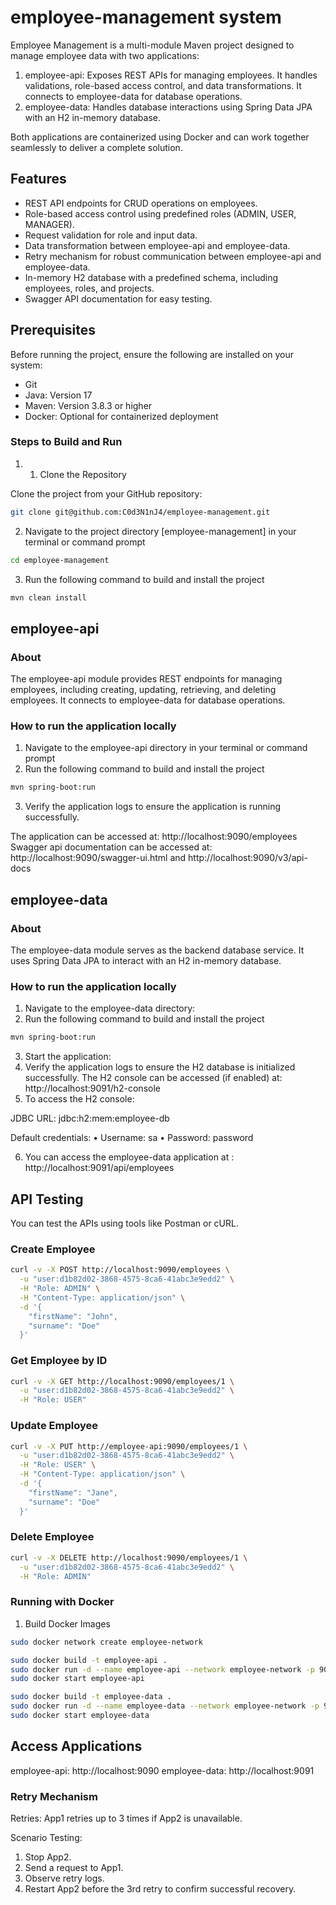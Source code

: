 # employee-management system

Employee Management is a multi-module Maven project designed to manage employee data with two applications:

1. employee-api: Exposes REST APIs for managing employees. It handles validations, role-based access control, and data transformations. It connects to employee-data for database operations.
2. employee-data: Handles database interactions using Spring Data JPA with an H2 in-memory database.

Both applications are containerized using Docker and can work together seamlessly to deliver a complete solution.

## Features
- REST API endpoints for CRUD operations on employees.
- Role-based access control using predefined roles (ADMIN, USER, MANAGER).
- Request validation for role and input data.
- Data transformation between employee-api and employee-data.
- Retry mechanism for robust communication between employee-api and employee-data.
- In-memory H2 database with a predefined schema, including employees, roles, and projects.
- Swagger API documentation for easy testing.

## Prerequisites

Before running the project, ensure the following are installed on your system:
- Git
- Java: Version 17
- Maven: Version 3.8.3 or higher
- Docker: Optional for containerized deployment

### Steps to Build and Run
1. 1. Clone the Repository

Clone the project from your GitHub repository:
```bash
git clone git@github.com:C0d3N1nJ4/employee-management.git
```
2. Navigate to the project directory [employee-management] in your terminal or command prompt 
```bash
cd employee-management
```
3. Run the following command to build and install the project
```bash
mvn clean install
```

## employee-api

### About

The employee-api module provides REST endpoints for managing employees, including creating, updating, retrieving, and deleting employees. It connects to employee-data for database operations.

### How to run the application locally
1. Navigate to the employee-api directory in your terminal or command prompt
2. Run the following command to build and install the project
```bash
mvn spring-boot:run
```
3. Verify the application logs to ensure the application is running successfully. 

The application can be accessed at: http://localhost:9090/employees
Swagger api documentation can be accessed at: http://localhost:9090/swagger-ui.html and http://localhost:9090/v3/api-docs

## employee-data

### About

The employee-data module serves as the backend database service. It uses Spring Data JPA to interact with an H2 in-memory database.

### How to run the application locally

1. Navigate to the employee-data directory:
2. Run the following command to build and install the project
```bash
mvn spring-boot:run
```
3. Start the application:
4. Verify the application logs to ensure the H2 database is initialized successfully. The H2 console can be accessed (if enabled) at: http://localhost:9091/h2-console
5. To access the H2 console:

JDBC URL: jdbc:h2:mem:employee-db

Default credentials:
•	Username: sa
•	Password: password

6. You can access the employee-data application at : http://localhost:9091/api/employees

## API Testing
You can test the APIs using tools like Postman or cURL.

### Create Employee

```bash
curl -v -X POST http://localhost:9090/employees \
  -u "user:d1b82d02-3868-4575-8ca6-41abc3e9edd2" \
  -H "Role: ADMIN" \
  -H "Content-Type: application/json" \
  -d '{
    "firstName": "John",
    "surname": "Doe"
  }'
```

### Get Employee by ID

```bash
curl -v -X GET http://localhost:9090/employees/1 \
  -u "user:d1b82d02-3868-4575-8ca6-41abc3e9edd2" \
  -H "Role: USER"

```

### Update Employee

```bash
curl -v -X PUT http://employee-api:9090/employees/1 \
  -u "user:d1b82d02-3868-4575-8ca6-41abc3e9edd2" \
  -H "Role: USER" \
  -H "Content-Type: application/json" \
  -d '{
    "firstName": "Jane",
    "surname": "Doe"
  }'

```

### Delete Employee

```bash
curl -v -X DELETE http://localhost:9090/employees/1 \
  -u "user:d1b82d02-3868-4575-8ca6-41abc3e9edd2" \
  -H "Role: ADMIN"

```

### Running with Docker

1. Build Docker Images
```bash
sudo docker network create employee-network

sudo docker build -t employee-api .
sudo docker run -d --name employee-api --network employee-network -p 9090:9090 employee-api
sudo docker start employee-api

sudo docker build -t employee-data .
sudo docker run -d --name employee-data --network employee-network -p 9091:9091 employee-data
sudo docker start employee-data
```

## Access Applications

   employee-api: http://localhost:9090
   employee-data: http://localhost:9091

### Retry Mechanism
Retries: App1 retries up to 3 times if App2 is unavailable.

Scenario Testing:
1. Stop App2.
2. Send a request to App1.
3. Observe retry logs.
4. Restart App2 before the 3rd retry to confirm successful recovery.
